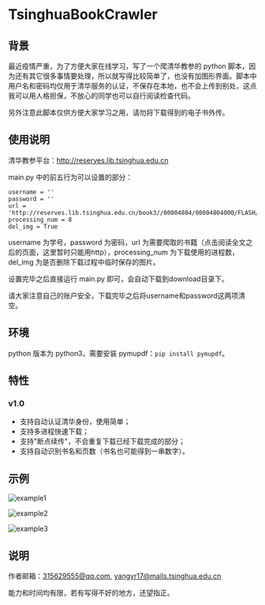 # TsinghuaBookCrawler

## 背景

最近疫情严重，为了方便大家在线学习，写了一个爬清华教参的 python 脚本，因为还有其它很多事情要处理，所以就写得比较简单了，也没有加图形界面。脚本中用户名和密码均仅用于清华服务的认证，不保存在本地，也不会上传到别处，这点我可以用人格担保，不放心的同学也可以自行阅读检查代码。

另外注意此脚本仅供方便大家学习之用，请勿将下载得到的电子书外传。

## 使用说明

清华教参平台：http://reserves.lib.tsinghua.edu.cn

main.py 中的前五行为可以设置的部分：

```
username = ''
password = ''
url = 'http://reserves.lib.tsinghua.edu.cn/book3//00004804/00004804000/FLASH/index.html'
processing_num = 8
del_img = True
```

username 为学号，password 为密码，url 为需要爬取的书籍（点击阅读全文之后的页面，这里暂时只能用http），processing\_num 为下载使用的进程数，del\_img 为是否删除下载过程中临时保存的图片。

设置完毕之后直接运行 main.py 即可，会自动下载到download目录下。

请大家注意自己的账户安全，下载完毕之后将username和password这两项清空。

## 环境

python 版本为 python3，需要安装 pymupdf：``pip install pymupdf``。

## 特性

### v1.0

* 支持自动认证清华身份，使用简单；
* 支持多进程快速下载；
* 支持"断点续传"，不会重复下载已经下载完成的部分；
* 支持自动识别书名和页数（书名也可能得到一串数字）。

## 示例

![example1](https://github.com/lflame/TsinghuaBookCrawler/blob/master/example/1.png)

![example2](https://github.com/lflame/TsinghuaBookCrawler/blob/master/example/2.png)

![example3](https://github.com/lflame/TsinghuaBookCrawler/blob/master/example/3.png)

## 说明

作者邮箱：315629555@qq.com, yangyr17@mails.tsinghua.edu.cn

能力和时间均有限，若有写得不好的地方，还望指正。

